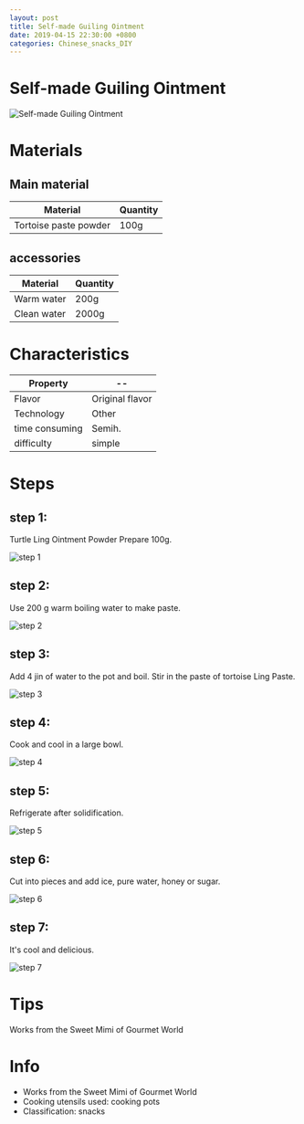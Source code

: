 ```yaml
---
layout: post
title: Self-made Guiling Ointment
date: 2019-04-15 22:30:00 +0800
categories: Chinese_snacks_DIY
---
```


# Self-made Guiling Ointment

![Self-made Guiling Ointment]({{site.baseurl}}/img/408878/408878.jpg)

# Materials


## Main material

Material|Quantity
--|--
Tortoise paste powder|100g

## accessories

Material|Quantity
--|--
Warm water|200g
Clean water|2000g

# Characteristics

Property|--
--|--
Flavor|Original flavor
Technology|Other
time consuming|Semih.
difficulty|simple

# Steps

## step 1:

Turtle Ling Ointment Powder Prepare 100g.

![step 1]({{site.baseurl}}/img/408878/1.jpg)

## step 2:

Use 200 g warm boiling water to make paste.

![step 2]({{site.baseurl}}/img/408878/2.jpg)

## step 3:

Add 4 jin of water to the pot and boil. Stir in the paste of tortoise Ling Paste.

![step 3]({{site.baseurl}}/img/408878/3.jpg)

## step 4:

Cook and cool in a large bowl.

![step 4]({{site.baseurl}}/img/408878/4.jpg)

## step 5:

Refrigerate after solidification.

![step 5]({{site.baseurl}}/img/408878/5.jpg)

## step 6:

Cut into pieces and add ice, pure water, honey or sugar.

![step 6]({{site.baseurl}}/img/408878/6.jpg)

## step 7:

It's cool and delicious.

![step 7]({{site.baseurl}}/img/408878/7.jpg)

# Tips

Works from the Sweet Mimi of Gourmet World

# Info

- Works from the Sweet Mimi of Gourmet World
- Cooking utensils used: cooking pots
- Classification: snacks